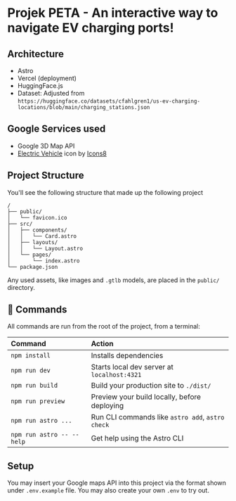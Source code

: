 # Projek PETA - An interactive way to navigate EV charging ports!

## Architecture

- Astro
- Vercel (deployment)
- HuggingFace.js
- Dataset: Adjusted from `https://huggingface.co/datasets/cfahlgren1/us-ev-charging-locations/blob/main/charging_stations.json`

## Google Services used

- Google 3D Map API
- <a target="_blank" href="https://icons8.com/icon/61577/electric-vehicle">Electric Vehicle</a> icon by <a target="_blank" href="https://icons8.com">Icons8</a>

## Project Structure

You'll see the following structure that made up the following project

```text
/
├── public/
│   └── favicon.ico
├── src/
│   ├── components/
│   │   └── Card.astro
│   ├── layouts/
│   │   └── Layout.astro
│   └── pages/
│       └── index.astro
└── package.json
```

Any used assets, like images and `.gtlb` models, are placed in the `public/` directory.

## 🧞 Commands

All commands are run from the root of the project, from a terminal:

| Command                   | Action                                           |
| :------------------------ | :----------------------------------------------- |
| `npm install`             | Installs dependencies                            |
| `npm run dev`             | Starts local dev server at `localhost:4321`      |
| `npm run build`           | Build your production site to `./dist/`          |
| `npm run preview`         | Preview your build locally, before deploying     |
| `npm run astro ...`       | Run CLI commands like `astro add`, `astro check` |
| `npm run astro -- --help` | Get help using the Astro CLI                     |

## Setup

You may insert your Google maps API into this project via the format shown under `.env.example` file. You may also create your own `.env` to try out.
